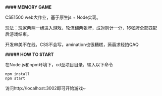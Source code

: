 **#### MEMORY GAME**

CSE1500 web大作业，基于原生js + Node实现。

玩法：玩家两两一组进入游戏，轮流翻两张牌，成对则计一分，16张牌全部匹配后游戏结束。

开发审美不在线，CSS不会写，amination也很糟糕，蒟蒻求轻拍QAQ

**##### HOW TO START**

在Node.js和npm环境下，cd至项目目录，输入以下命令

```
npm install
npm start
```

访问http://localhost:3002即可开始游戏~
